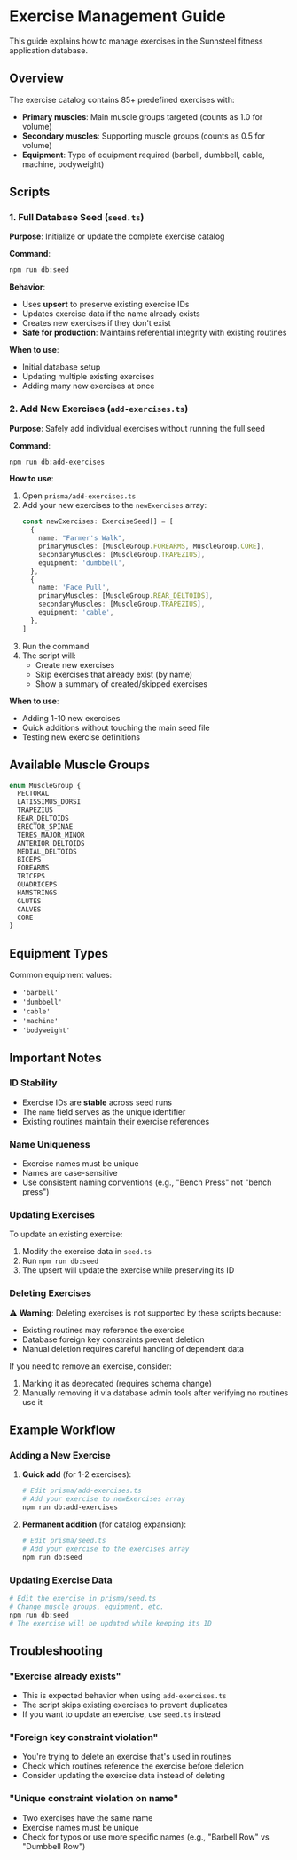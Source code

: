 # Exercise Management Guide

This guide explains how to manage exercises in the Sunnsteel fitness application database.

## Overview

The exercise catalog contains 85+ predefined exercises with:
- **Primary muscles**: Main muscle groups targeted (counts as 1.0 for volume)
- **Secondary muscles**: Supporting muscle groups (counts as 0.5 for volume)
- **Equipment**: Type of equipment required (barbell, dumbbell, cable, machine, bodyweight)

## Scripts

### 1. Full Database Seed (`seed.ts`)

**Purpose**: Initialize or update the complete exercise catalog

**Command**:
```bash
npm run db:seed
```

**Behavior**:
- Uses **upsert** to preserve existing exercise IDs
- Updates exercise data if the name already exists
- Creates new exercises if they don't exist
- **Safe for production**: Maintains referential integrity with existing routines

**When to use**:
- Initial database setup
- Updating multiple existing exercises
- Adding many new exercises at once

### 2. Add New Exercises (`add-exercises.ts`)

**Purpose**: Safely add individual exercises without running the full seed

**Command**:
```bash
npm run db:add-exercises
```

**How to use**:
1. Open `prisma/add-exercises.ts`
2. Add your new exercises to the `newExercises` array:
   ```typescript
   const newExercises: ExerciseSeed[] = [
     {
       name: "Farmer's Walk",
       primaryMuscles: [MuscleGroup.FOREARMS, MuscleGroup.CORE],
       secondaryMuscles: [MuscleGroup.TRAPEZIUS],
       equipment: 'dumbbell',
     },
     {
       name: 'Face Pull',
       primaryMuscles: [MuscleGroup.REAR_DELTOIDS],
       secondaryMuscles: [MuscleGroup.TRAPEZIUS],
       equipment: 'cable',
     },
   ]
   ```
3. Run the command
4. The script will:
   - Create new exercises
   - Skip exercises that already exist (by name)
   - Show a summary of created/skipped exercises

**When to use**:
- Adding 1-10 new exercises
- Quick additions without touching the main seed file
- Testing new exercise definitions

## Available Muscle Groups

```typescript
enum MuscleGroup {
  PECTORAL
  LATISSIMUS_DORSI
  TRAPEZIUS
  REAR_DELTOIDS
  ERECTOR_SPINAE
  TERES_MAJOR_MINOR
  ANTERIOR_DELTOIDS
  MEDIAL_DELTOIDS
  BICEPS
  FOREARMS
  TRICEPS
  QUADRICEPS
  HAMSTRINGS
  GLUTES
  CALVES
  CORE
}
```

## Equipment Types

Common equipment values:
- `'barbell'`
- `'dumbbell'`
- `'cable'`
- `'machine'`
- `'bodyweight'`

## Important Notes

### ID Stability
- Exercise IDs are **stable** across seed runs
- The `name` field serves as the unique identifier
- Existing routines maintain their exercise references

### Name Uniqueness
- Exercise names must be unique
- Names are case-sensitive
- Use consistent naming conventions (e.g., "Bench Press" not "bench press")

### Updating Exercises
To update an existing exercise:
1. Modify the exercise data in `seed.ts`
2. Run `npm run db:seed`
3. The upsert will update the exercise while preserving its ID

### Deleting Exercises
⚠️ **Warning**: Deleting exercises is not supported by these scripts because:
- Existing routines may reference the exercise
- Database foreign key constraints prevent deletion
- Manual deletion requires careful handling of dependent data

If you need to remove an exercise, consider:
1. Marking it as deprecated (requires schema change)
2. Manually removing it via database admin tools after verifying no routines use it

## Example Workflow

### Adding a New Exercise

1. **Quick add** (for 1-2 exercises):
   ```bash
   # Edit prisma/add-exercises.ts
   # Add your exercise to newExercises array
   npm run db:add-exercises
   ```

2. **Permanent addition** (for catalog expansion):
   ```bash
   # Edit prisma/seed.ts
   # Add your exercise to the exercises array
   npm run db:seed
   ```

### Updating Exercise Data

```bash
# Edit the exercise in prisma/seed.ts
# Change muscle groups, equipment, etc.
npm run db:seed
# The exercise will be updated while keeping its ID
```

## Troubleshooting

### "Exercise already exists"
- This is expected behavior when using `add-exercises.ts`
- The script skips existing exercises to prevent duplicates
- If you want to update an exercise, use `seed.ts` instead

### "Foreign key constraint violation"
- You're trying to delete an exercise that's used in routines
- Check which routines reference the exercise before deletion
- Consider updating the exercise data instead of deleting

### "Unique constraint violation on name"
- Two exercises have the same name
- Exercise names must be unique
- Check for typos or use more specific names (e.g., "Barbell Row" vs "Dumbbell Row")
